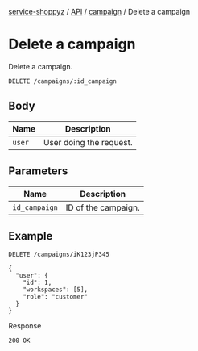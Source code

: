 [service-shoppyz](../../../../README.md) / [API](../README.md) / [campaign](./README.md) / Delete a campaign

# Delete a campaign

Delete a campaign.

```text
DELETE /campaigns/:id_campaign
```

## Body

| Name   | Description             |
|--------|-------------------------|
| `user` | User doing the request. | 

## Parameters

| Name          | Description         |
|---------------|---------------------|
| `id_campaign` | ID of the campaign. |

## Example

```text
DELETE /campaigns/iK123jP345

{ 
  "user": {
    "id": 1,
    "workspaces": [5],
    "role": "customer"
  }
}
```

Response

```text
200 OK
```
